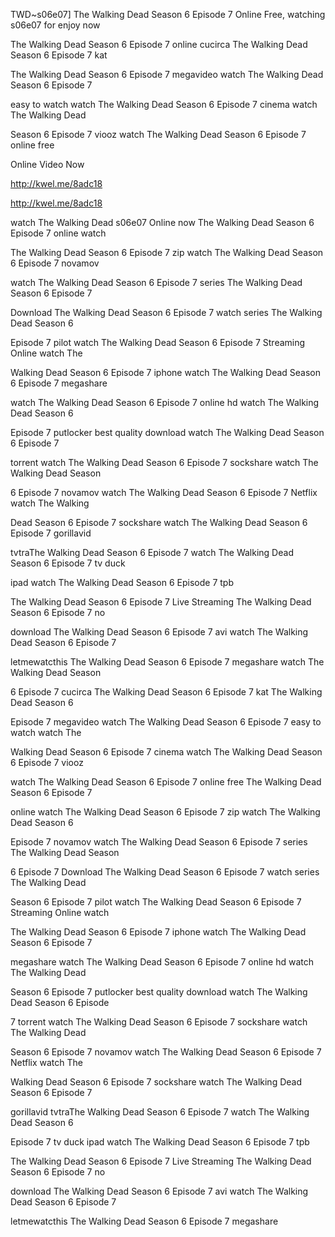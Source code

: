 TWD~s06e07] The Walking Dead Season 6 Episode 7 Online Free, watching s06e07 for enjoy now 

The Walking Dead Season 6 Episode 7 online cucirca The Walking Dead Season 6 Episode 7 kat 

The Walking Dead Season 6 Episode 7 megavideo watch The Walking Dead Season 6 Episode 7 

easy to watch watch The Walking Dead Season 6 Episode 7 cinema watch The Walking Dead 

Season 6 Episode 7 viooz watch The Walking Dead Season 6 Episode 7 online free

Online Video Now

http://kwel.me/8adc18

http://kwel.me/8adc18

watch The Walking Dead s06e07 Online now The Walking Dead Season 6 Episode 7 online watch 

The Walking Dead Season 6 Episode 7 zip watch The Walking Dead Season 6 Episode 7 novamov 

watch The Walking Dead Season 6 Episode 7 series The Walking Dead Season 6 Episode 7 

Download The Walking Dead Season 6 Episode 7 watch series The Walking Dead Season 6 

Episode 7 pilot watch The Walking Dead Season 6 Episode 7 Streaming Online watch The 

Walking Dead Season 6 Episode 7 iphone watch The Walking Dead Season 6 Episode 7 megashare 

watch The Walking Dead Season 6 Episode 7 online hd watch The Walking Dead Season 6 

Episode 7 putlocker best quality download watch The Walking Dead Season 6 Episode 7 

torrent watch The Walking Dead Season 6 Episode 7 sockshare watch The Walking Dead Season 

6 Episode 7 novamov watch The Walking Dead Season 6 Episode 7 Netflix watch The Walking 

Dead Season 6 Episode 7 sockshare watch The Walking Dead Season 6 Episode 7 gorillavid 

tvtraThe Walking Dead Season 6 Episode 7 watch The Walking Dead Season 6 Episode 7 tv duck 

ipad watch The Walking Dead Season 6 Episode 7 tpb

The Walking Dead Season 6 Episode 7 Live Streaming The Walking Dead Season 6 Episode 7 no 

download The Walking Dead Season 6 Episode 7 avi watch The Walking Dead Season 6 Episode 7 

letmewatcthis The Walking Dead Season 6 Episode 7 megashare watch The Walking Dead Season 

6 Episode 7 cucirca The Walking Dead Season 6 Episode 7 kat The Walking Dead Season 6 

Episode 7 megavideo watch The Walking Dead Season 6 Episode 7 easy to watch watch The 

Walking Dead Season 6 Episode 7 cinema watch The Walking Dead Season 6 Episode 7 viooz 

watch The Walking Dead Season 6 Episode 7 online free The Walking Dead Season 6 Episode 7 

online watch The Walking Dead Season 6 Episode 7 zip watch The Walking Dead Season 6 

Episode 7 novamov watch The Walking Dead Season 6 Episode 7 series The Walking Dead Season 

6 Episode 7 Download The Walking Dead Season 6 Episode 7 watch series The Walking Dead 

Season 6 Episode 7 pilot watch The Walking Dead Season 6 Episode 7 Streaming Online watch 

The Walking Dead Season 6 Episode 7 iphone watch The Walking Dead Season 6 Episode 7 

megashare watch The Walking Dead Season 6 Episode 7 online hd watch The Walking Dead 

Season 6 Episode 7 putlocker best quality download watch The Walking Dead Season 6 Episode 

7 torrent watch The Walking Dead Season 6 Episode 7 sockshare watch The Walking Dead 

Season 6 Episode 7 novamov watch The Walking Dead Season 6 Episode 7 Netflix watch The 

Walking Dead Season 6 Episode 7 sockshare watch The Walking Dead Season 6 Episode 7 

gorillavid tvtraThe Walking Dead Season 6 Episode 7 watch The Walking Dead Season 6 

Episode 7 tv duck ipad watch The Walking Dead Season 6 Episode 7 tpb

The Walking Dead Season 6 Episode 7 Live Streaming The Walking Dead Season 6 Episode 7 no 

download The Walking Dead Season 6 Episode 7 avi watch The Walking Dead Season 6 Episode 7 

letmewatcthis The Walking Dead Season 6 Episode 7 megashare
